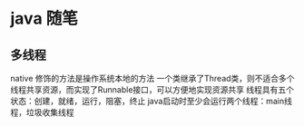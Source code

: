 # java 随笔
## 多线程
native 修饰的方法是操作系统本地的方法
一个类继承了Thread类，则不适合多个线程共享资源，而实现了Runnable接口，可以方便地实现资源共享
线程具有五个状态：创建，就绪，运行，阻塞，终止
java启动时至少会运行两个线程：main线程，垃圾收集线程